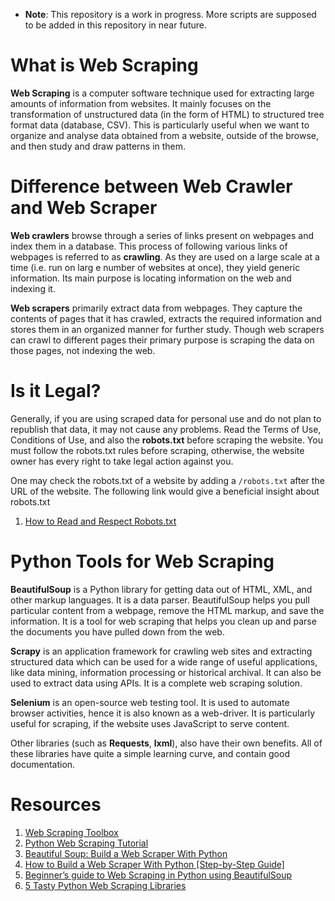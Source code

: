 * **Note**: This repository is a work in progress. More scripts are supposed to be added in this repository in near future.

# What is Web Scraping

**Web Scraping** is a computer software technique used for extracting large amounts of information from websites. It mainly focuses on the transformation of unstructured data (in the form of HTML) to structured tree format data (database, CSV). This is particularly useful when we want to organize and analyse data obtained from a website, outside of the browse, and then study and draw patterns in them.

# Difference between Web Crawler and Web Scraper

**Web crawlers** browse through a series of links present on webpages and index them in a database. This process of following various links of webpages is referred to as **crawling**. As they are used on a large scale at a time (i.e. run on larg e number of websites at once), they yield generic information. Its main purpose is locating information on the web and indexing it.

**Web scrapers** primarily extract data from webpages. They capture the contents of pages that it has crawled, extracts the required information and stores them in an organized manner for further study. Though web scrapers can crawl to different pages their primary purpose is scraping the data on those pages, not indexing the web.

# Is it Legal?

Generally, if you are using scraped data for personal use and do not plan to republish that data, it may not cause any problems. Read the Terms of Use, Conditions of Use, and also the **robots.txt** before scraping the website. You must follow the robots.txt rules before scraping, otherwise, the website owner has every right to take legal action against you.

One may check the robots.txt of a website by adding a `/robots.txt` after the URL of the website. The following link would give a beneficial insight about robots.txt

1. [How to Read and Respect Robots.txt](https://www.promptcloud.com/blog/how-to-read-and-respect-robots-file/)

# Python Tools for Web Scraping

**BeautifulSoup** is a Python library for getting data out of HTML, XML, and other markup languages. It is a data parser. BeautifulSoup helps you pull particular content from a webpage, remove the HTML markup, and save the information. It is a tool for web scraping that helps you clean up and parse the documents you have pulled down from the web.

**Scrapy** is an application framework for crawling web sites and extracting structured data which can be used for a wide range of useful applications, like data mining, information processing or historical archival. It can also be used to extract data using APIs. It is a complete web scraping solution.

**Selenium** is an open-source web testing tool. It is used to automate browser activities, hence it is also known as a web-driver. It is particularly useful for scraping, if the website uses JavaScript to serve content.

Other libraries (such as **Requests**, **lxml**), also have their own benefits. All of these libraries have quite a simple learning curve, and contain good documentation.

# Resources

1. [Web Scraping Toolbox](http://toscrape.com/)
1. [Python Web Scraping Tutorial](https://medium.com/quick-code/python-web-scraping-tutorial-74ace70e01)
1. [Beautiful Soup: Build a Web Scraper With Python](https://realpython.com/beautiful-soup-web-scraper-python/)
1. [How to Build a Web Scraper With Python [Step-by-Step Guide]](https://hackernoon.com/how-to-build-a-web-scraper-with-python-step-by-step-guide-jxkp3yum)
1. [Beginner’s guide to Web Scraping in Python using BeautifulSoup](https://www.analyticsvidhya.com/blog/2015/10/beginner-guide-web-scraping-beautiful-soup-python/)
1. [5 Tasty Python Web Scraping Libraries](https://elitedatascience.com/python-web-scraping-libraries)
